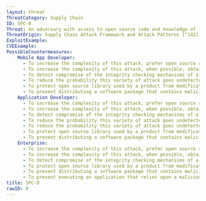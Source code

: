 ```yaml
---
layout: threat
ThreatCategory: Supply Chain
ID: SPC-0
Threat: An adversary with access to open source code and knowledge of its particular use for the system being acquired can insert malicious code into open source software used for libraries
ThreatOrigin: Supply Chain Attack Framework and Attack Patterns [^142]
ExploitExample:
CVEExample:
PossibleCountermeasures:
    Mobile App Developer:
      - To increase the complexity of this attack, prefer open source software libraries for which integrity-checking mechanisms are provided (e.g., strong cryptographic hashes of source files, digital signatures) so the authenticity of the open source library can be verified.
      - To increase the complexity of this attack, when possible, obtain multiple instances of the same library as hosted by various sources (e.g., FTP mirrors) from which it should be available. Then evaluate all obtained versions for consistency (e.g., compare strong hashes). If any discrepancies are detected, contact the open source software developer.
      - To detect compromise of the integrity checking mechanisms of a given source of open source libraries, particularly for security sensitive library functions, such as math or cryptographic libraries, contact the developer to verify the library is authentic.
      - To reduce the probability this variety of attack goes undetected at runtime, implement defensive programming. Any call to untrusted code that can impact critical functionality of the system should include checks on the output for conditions that should always be true given an assumption the library behaves as expected.
      - To protect open source library used by a product from modification, then if possible, package a verified authentic instance of the open source library and apply cryptographic protections (e.g., strong hashing, digital signatures) to the product to allow customers to verify the authenticity and integrity of all packaged components.
      - To prevent distributing a software package that contains maliciously modified open source libraries, perform sufficient functional testing of the complete system to verify that it exhibits correct and consistent behavior.
    Application Developer:
      - To increase the complexity of this attack, prefer open source software libraries for which integrity-checking mechanisms are provided (e.g., strong cryptographic hashes of source files, digital signatures) so the authenticity of the open source library can be verified.
      - To increase the complexity of this attack, when possible, obtain multiple instances of the same library as hosted by various sources (e.g., FTP mirrors) from which it should be available. Then evaluate all obtained versions for consistency (e.g., compare strong hashes). If any discrepancies are detected, contact the open source software developer.
      - To detect compromise of the integrity checking mechanisms of a given source of open source libraries, particularly for security sensitive library functions, such as math or cryptographic libraries, contact the developer to verify the library is authentic.
      - To reduce the probability this variety of attack goes undetected at runtime, implement defensive programming. Any call to untrusted code that can impact critical functionality of the system should include checks on the output for conditions that should always be true given an assumption the library behaves as expected.
      - To reduce the probability this variety of attack goes undetected at runtime, implement defensive programming. Any call to untrusted code that can impact critical functionality of the system should include checks on the output for conditions that should always be true given an assumption the library behaves as expected.
      - To protect open source library used by a product from modification, then if possible, package a verified authentic instance of the open source library and apply cryptographic protections (e.g., strong hashing, digital signatures) to the product to allow customers to verify the authenticity and integrity of all packaged components.
      - To prevent distributing a software package that contains maliciously modified open source libraries, perform sufficient functional testing of the complete system to verify that it exhibits correct and consistent behavior.
    Enterprise:
      - To increase the complexity of this attack, prefer open source software libraries for which integrity-checking mechanisms are provided (e.g., strong cryptographic hashes of source files, digital signatures) so the authenticity of the open source library can be verified.
      - To increase the complexity of this attack, when possible, obtain multiple instances of the same library as hosted by various sources (e.g., FTP mirrors) from which it should be available. Then evaluate all obtained versions for consistency (e.g., compare strong hashes). If any discrepancies are detected, contact the open source software developer.
      - To detect compromise of the integrity checking mechanisms of a given source of open source libraries, particularly for security sensitive library functions, such as math or cryptographic libraries, contact the developer to verify the library is authentic.
      - To protect open source library used by a product from modification, then if possible, package a verified authentic instance of the open source library and apply cryptographic protections (e.g., strong hashing, digital signatures) to the product to allow customers to verify the authenticity and integrity of all packaged components.
      - To prevent distributing a software package that contains maliciously modified open source libraries, perform sufficient functional testing of the complete system to verify that it exhibits correct and consistent behavior.
      - To prevent executing an application that relies upon a maliciously modified version of an open source library that is loaded dynamically at runtime (e.g., Dynamic Linked Library), perform verification of the library file prior to execution. This may involve validating hashes, verifying digital signatures, or other integrity protection or detection mechanisms on the host system.
title: SPC-0
rawID: 0
---
```

